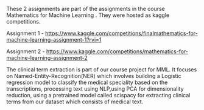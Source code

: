 These 2 assignments are part of the assignments in the course Mathematics for Machine Learning . They were hosted as kaggle competitions.

Assignment 1 - https://www.kaggle.com/competitions/finalmathematics-for-machine-learning-assignment-1?rvi=1

Assignment 2 - https://www.kaggle.com/competitions/mathematics-for-machine-learning-assignment-2

The clinical term extraction is part of our course project for MML. It focuses on Named-Entity-Recognition(NER) which involves building a Logistic regression model 
to classify the medical speciality based on the transcriptions, processing text using NLP,using PCA for dimensionality reduction,
using a pretrained model called scispacy for extracting clinical terms from our dataset which consists of medical text.
